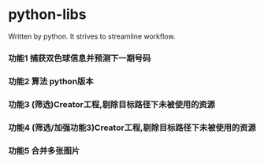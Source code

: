 # python-libs
Written by python. It strives to streamline workflow.

### 功能1 捕获双色球信息并预测下一期号码
### 功能2 算法 python版本
### 功能3 (筛选)Creator工程,剔除目标路径下未被使用的资源
### 功能4 (筛选/加强功能3)Creator工程,剔除目标路径下未被使用的资源
### 功能5 合并多张图片